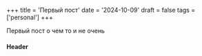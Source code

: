 +++
title = 'Первый пост'
date = '2024-10-09'
draft = false
tags = ['personal']
+++

Первый пост о чем то и не очень

#### Header
